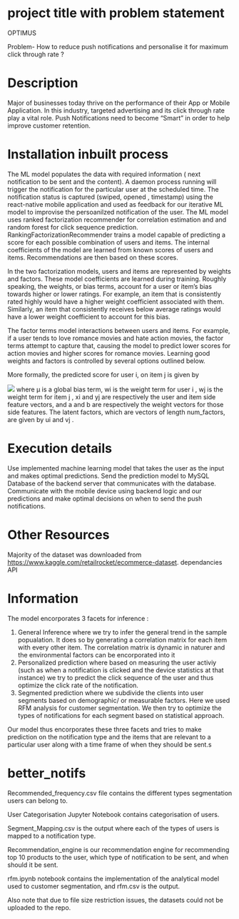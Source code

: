 # project title with problem statement
OPTIMUS

Problem- How to reduce push notifications and personalise it for maximum click through rate ?

# Description
Major of businesses today thrive on the performance of their App or Mobile Application. In this industry, targeted advertising and its click through rate play a vital role. Push Notifications need to become “Smart” in order to help improve customer retention. 

# Installation inbuilt process
The ML model populates the data with required information ( next notification to be sent and the content). A daemon process running will trigger the notification for the particular user at the scheduled time. The notification status is captured (swiped, opened , timestamp) using the react-native mobile application and used as feedback for our iterative ML model to improvise the persoanilzed notification of the user.
The ML model uses ranked factorization recommender for correlation estimation and and random forest for click sequence prediction. RankingFactorizationRecommender trains a model capable of predicting a score for each possible combination of users and items. The internal coefficients of the model are learned from known scores of users and items. Recommendations are then based on these scores.

In the two factorization models, users and items are represented by weights and factors. These model coefficients are learned during training. Roughly speaking, the weights, or bias terms, account for a user or item’s bias towards higher or lower ratings. For example, an item that is consistently rated highly would have a higher weight coefficient associated with them. Similarly, an item that consistently receives below average ratings would have a lower weight coefficient to account for this bias.

The factor terms model interactions between users and items. For example, if a user tends to love romance movies and hate action movies, the factor terms attempt to capture that, causing the model to predict lower scores for action movies and higher scores for romance movies. Learning good weights and factors is controlled by several options outlined below.

More formally, the predicted score for user i, on item j is given by

 <img src="https://latex.codecogs.com/gif.latex?O_t=\text { score(i,j)=μ+wi+wj+aTxi+bTyj+uTivj } t " /> 
where μ
 is a global bias term, wi
 is the weight term for user i
, wj
 is the weight term for item j
, xi
 and yj
 are respectively the user and item side feature vectors, and a
 and b
 are respectively the weight vectors for those side features. The latent factors, which are vectors of length num_factors, are given by ui
 and vj
.

# Execution details
Use implemented machine learning model that takes the user as the input and makes optimal predictions.
Send the prediction model to MySQL Database of the backend server that communicates with the database.
Communicate with the mobile device using backend logic and our predictions and make optimal decisions on when to send the push notifications.

# Other Resources 
Majority of the dataset was downloaded from https://www.kaggle.com/retailrocket/ecommerce-dataset.
dependancies API

# Information 
The model encorporates 3 facets for inference :
1. General Inference where we try to infer the general trend in the sample popualation. It does so by generating a correlation matrix for each item with every other item. The correlation matrix is dynamic in naturer and the environmental factors can be encorporated into it
2. Personalized prediction where based on measuring the user activiy (such as when a notification is clicked and the device statistics at that instance) we try to predict the click sequence of the user and thus optimize the click rate of the notification.
3. Segmented prediction where we subdivide the clients into user segments based on demographic/ or measurable factors. Here we used RFM analysis for customer segmentation. We then try to optimize the types of notifications for each segment based on statistical approach.

Our model thus encorporates these three facets and tries to make prediction on the notification type and the items that are relevant to a particular user along with a time frame of when they should be sent.s


# better_notifs

Recommended_frequency.csv file contains the different types segmentation users can belong to.

User Categorisation Jupyter Notebook contains categorisation of users.

Segment_Mapping.csv is the output where each of the types of users is mapped to a notification type.

Recommendation_engine is our recommendation engine for recommending top 10 products to the user, which type of notification to be sent,
and when should it be sent.

rfm.ipynb notebook contains the implementation of the analytical model used to customer segmentation, and rfm.csv is the output.

Also note that due to file size restriction issues, the datasets could not be uploaded to the repo.
